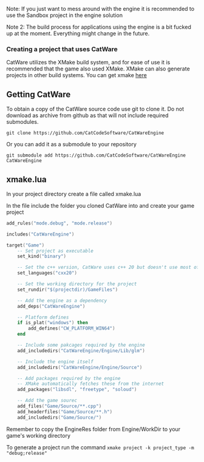 Note: If you just want to mess around with the engine it is recommended to use the Sandbox project in the engine solution

Note 2: The build process for applications using the engine is a bit fucked up at the moment.
Everything might change in the future.

### Creating a project that uses CatWare
CatWare utilizes the XMake build system, and for ease of use it is recommended that the game also used XMake.
XMake can also generate projects in other build systems.
You can get xmake [here](https://xmake.io/#/)

## Getting CatWare
To obtain a copy of the CatWare source code use git to clone it.
Do not download as archive from github as that will not include required submodules.

```git clone https://github.com/CatCodeSoftware/CatWareEngine```

Or you can add it as a submodule to your repository

```git submodule add https://github.com/CatCodeSoftware/CatWareEngine CatWareEngine```

## xmake.lua
In your project directory create a file called xmake.lua

In the file include the folder you cloned CatWare into and create your game project

```lua
add_rules("mode.debug", "mode.release")

includes("CatWareEngine")

target("Game")
    -- Set project as executable
    set_kind("binary")

    -- Set the c++ version, CatWare uses c++ 20 but doesn't use most of it's features
    set_languages("cxx20") 

    -- Set the working directory for the project
    set_rundir("$(projectdir)/GameFiles")

    -- Add the engine as a dependency
    add_deps("CatWareEngine")

    -- Platform defines
    if is_plat("windows") then
		add_defines("CW_PLATFORM_WIN64")
	end

    -- Include some pakcages required by the engine
	add_includedirs("CatWareEngine/Engine/Lib/glm")

    -- Include the engine itself
    add_includedirs("CatWareEngine/Engine/Source")

    -- Add packages required by the engine
    -- XMake automatically fetches these from the internet
    add_packages("libsdl", "freetype", "soloud")

    -- Add the game sourec
    add_files("Game/Source/**.cpp")
    add_headerfiles("Game/Source/**.h")
    add_includedirs("Game/Source/")
```

Remember to copy the EngineRes folder from Engine/WorkDir to your game's working directory

To generate a project run the command ```xmake project -k project_type -m "debug;release"```